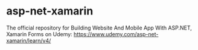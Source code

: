 # asp-net-xamarin
The official repository for Building Website And Mobile App With ASP.NET, Xamarin Forms on Udemy: https://www.udemy.com/asp-net-xamarin/learn/v4/
